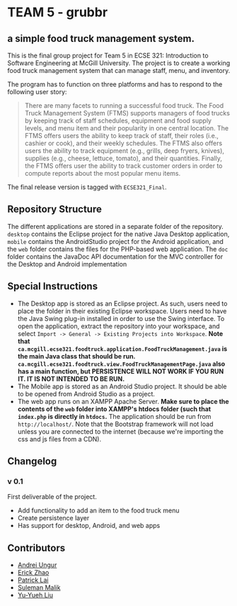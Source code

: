 # TEAM 5 - grubbr

## a simple food truck management system.

This is the final group project for Team 5 in ECSE 321: Introduction to Software Engineering at McGill University. The project is to create a working food truck management system that can manage staff, menu, and inventory.

The program has to function on three platforms and has to respond to the following user story:

>There are many facets to running a successful food truck. The Food Truck Management System (FTMS) supports managers of food trucks by keeping track of staff schedules, equipment and food supply levels, and menu item and their popularity in one central location. The FTMS offers users the ability to keep track of staff, their roles (i.e., cashier or cook), and their weekly schedules. The FTMS also offers users the ability to track equipment (e.g., grills, deep fryers, knives), supplies (e.g., cheese, lettuce, tomato), and their quantities. Finally, the FTMS offers user the ability to track customer orders in order to compute reports about the most popular menu items.

The final release version is tagged with `ECSE321_Final`.

## Repository Structure

The different applications are stored in a separate folder of the repository. `desktop` contains the Eclipse project for the native Java Desktop application, `mobile` contains the AndroidStudio project for the Android application, and the `web` folder contains the files for the PHP-based web application. The `doc` folder contains the JavaDoc API documentation for the MVC controller for the Desktop and Android implementation

## Special Instructions

* The Desktop app is stored as an Eclipse project. As such, users need to place the folder in their existing Eclipse workspace. Users need to have the Java Swing plug-in installed in order to use the Swing interface. To open the application, extract the repository into your workspace, and select `Import -> General -> Existing Projects into Workspace`. **Note that `ca.mcgill.ecse321.foodtruck.application.FoodTruckManagement.java` is the main Java class that should be run. `ca.mcgill.ecse321.foodtruck.view.FoodTruckManagementPage.java` also has a main function, but PERSISTENCE WILL NOT WORK IF YOU RUN IT. IT IS NOT INTENDED TO BE RUN.**
* The Mobile app is stored as an Android Studio project. It should be able to be opened from Android Studio as a project.
* The web app runs on an XAMPP Apache Server. **Make sure to place the contents of the `web` folder into XAMPP's htdocs folder (such that `index.php` is directly in `htdocs`.** The application should be run from `http://localhost/`. Note that the Bootstrap framework will not load unless you are connected to the internet (because we're importing the css and js files from a CDN).

## Changelog

### v 0.1
First deliverable of the project.

- Add functionality to add an item to the food truck menu
- Create persistence layer
- Has support for desktop, Android, and web apps

## Contributors

- [Andrei Ungur](https://github.com/AndreiUngur)
- [Erick Zhao](https://github.com/erickzhao)
- [Patrick Lai](https://github.com/patlai)
- [Suleman Malik](https://github.com/smalik360)
- [Yu-Yueh Liu](https://github.com/UAce)
